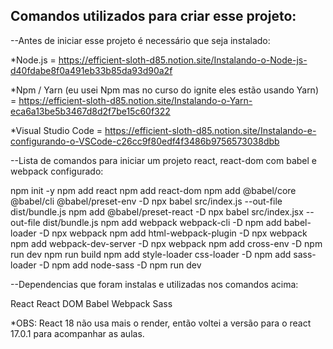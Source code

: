 ## Comandos utilizados para criar esse projeto:

--Antes de iniciar esse projeto é necessário que seja instalado:

*Node.js = https://efficient-sloth-d85.notion.site/Instalando-o-Node-js-d40fdabe8f0a491eb33b85da93d90a2f

*Npm / Yarn (eu usei Npm mas no curso do ignite eles estão usando Yarn) = https://efficient-sloth-d85.notion.site/Instalando-o-Yarn-eca6a13be5b3467d8d2f7be15c60f322

*Visual Studio Code = https://efficient-sloth-d85.notion.site/Instalando-e-configurando-o-VSCode-c26cc9f80edf4f3486b9756573038dbb

--Lista de comandos para iniciar um projeto react, react-dom com babel e webpack configurado: 

npm init -y
npm add react
npm add react-dom
npm add @babel/core @babel/cli @babel/preset-env -D
npx babel src/index.js --out-file dist/bundle.js
npm add @babel/preset-react -D
npx babel src/index.jsx --out-file dist/bundle.js
npm add webpack webpack-cli -D
npm add babel-loader -D
npx webpack
npm add html-webpack-plugin -D
npx webpack
npm add webpack-dev-server -D
npx webpack
npm add cross-env -D
npm run dev
npm run build
npm add style-loader css-loader -D
npm add sass-loader -D
npm add node-sass -D
npm run dev


--Dependencias que foram instalas e utilizadas nos comandos acima:

React
React DOM
Babel
Webpack
Sass

*OBS: React 18 não usa mais o render, então voltei a versão para o react 17.0.1 para acompanhar as aulas.
